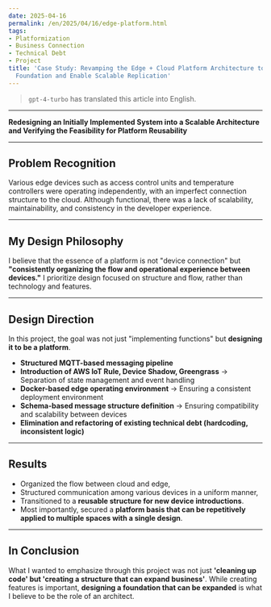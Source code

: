 ```yaml
---
date: 2025-04-16
permalink: /en/2025/04/16/edge-platform.html
tags:
- Platformization
- Business Connection
- Technical Debt
- Project
title: 'Case Study: Revamping the Edge + Cloud Platform Architecture to Secure a Technological
  Foundation and Enable Scalable Replication'
---
```

> `gpt-4-turbo` has translated this article into English.

---
**Redesigning an Initially Implemented System into a Scalable Architecture and Verifying the Feasibility for Platform Reusability**

---

## Problem Recognition

Various edge devices such as access control units and temperature controllers were operating independently, with an imperfect connection structure to the cloud. Although functional, there was a lack of scalability, maintainability, and consistency in the developer experience.

---

## My Design Philosophy

I believe that the essence of a platform is not "device connection" but **"consistently organizing the flow and operational experience between devices."** I prioritize design focused on structure and flow, rather than technology and features.

---

## Design Direction

In this project, the goal was not just "implementing functions" but **designing it to be a platform**.

- **Structured MQTT-based messaging pipeline**
- **Introduction of AWS IoT Rule, Device Shadow, Greengrass** → Separation of state management and event handling
- **Docker-based edge operating environment** → Ensuring a consistent deployment environment
- **Schema-based message structure definition** → Ensuring compatibility and scalability between devices
- **Elimination and refactoring of existing technical debt (hardcoding, inconsistent logic)**

---

## Results

- Organized the flow between cloud and edge,
- Structured communication among various devices in a uniform manner,
- Transitioned to a **reusable structure for new device introductions**.
- Most importantly, secured a **platform basis that can be repetitively applied to multiple spaces with a single design**.

---

## In Conclusion

What I wanted to emphasize through this project was not just **'cleaning up code' but 'creating a structure that can expand business'**. While creating features is important, **designing a foundation that can be expanded** is what I believe to be the role of an architect.